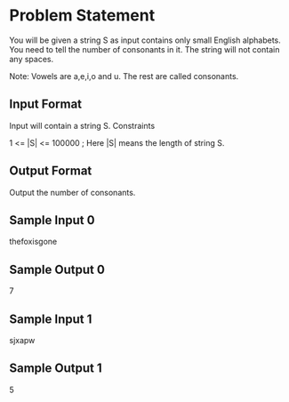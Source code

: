 # Problem Statement

You will be given a string S as input contains only small English alphabets. You need to tell the number of consonants in it. The string will not contain any spaces.

Note: Vowels are a,e,i,o and u. The rest are called consonants.

## Input Format

Input will contain a string S.
Constraints

1 <= |S| <= 100000 ; Here |S| means the length of string S.
## Output Format

Output the number of consonants.
## Sample Input 0

thefoxisgone
## Sample Output 0

7
## Sample Input 1

sjxapw
## Sample Output 1

5
